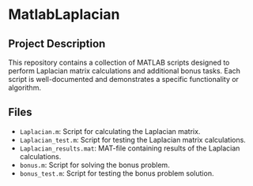 ﻿# MatlabLaplacian
## Project Description
This repository contains a collection of MATLAB scripts designed to perform Laplacian matrix calculations and additional bonus tasks. Each script is well-documented and demonstrates a specific functionality or algorithm.

## Files
- `Laplacian.m`: Script for calculating the Laplacian matrix.
- `Laplacian_test.m`: Script for testing the Laplacian matrix calculations.
- `Laplacian_results.mat`: MAT-file containing results of the Laplacian calculations.
- `bonus.m`: Script for solving the bonus problem.
- `bonus_test.m`: Script for testing the bonus problem solution.
